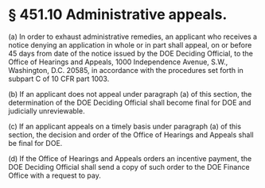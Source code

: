 # § 451.10   Administrative appeals.

(a) In order to exhaust administrative remedies, an applicant who receives a notice denying an application in whole or in part shall appeal, on or before 45 days from date of the notice issued by the DOE Deciding Official, to the Office of Hearings and Appeals, 1000 Independence Avenue, S.W., Washington, D.C. 20585, in accordance with the procedures set forth in subpart C of 10 CFR part 1003.


(b) If an applicant does not appeal under paragraph (a) of this section, the determination of the DOE Deciding Official shall become final for DOE and judicially unreviewable.


(c) If an applicant appeals on a timely basis under paragraph (a) of this section, the decision and order of the Office of Hearings and Appeals shall be final for DOE.


(d) If the Office of Hearings and Appeals orders an incentive payment, the DOE Deciding Official shall send a copy of such order to the DOE Finance Office with a request to pay.




